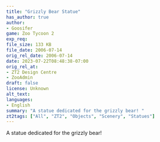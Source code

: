 ```yaml
---
title: "Grizzly Bear Statue"
has_author: true
author: 
- Goosifer
game: Zoo Tycoon 2
exp_req: 
file_size: 133 KB
file_date: 2006-07-14
orig_rel_date: 2006-07-14
date: 2023-07-22T08:48:38-07:00
orig_rel_at: 
- ZT2 Design Centre
- ZooAdmin
draft: false
license: Unknown
alt_text: 
languages:
- English
summary: "A statue dedicated for the grizzly bear! "
zt2tags: ["All", "ZT2", "Objects", "Scenery", "Statues"]
---
```


A statue dedicated for the grizzly bear!